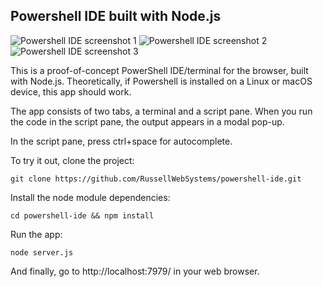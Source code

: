 ## Powershell IDE built with Node.js
![Powershell IDE screenshot 1](https://raw.githubusercontent.com/RussellWebSystems/powershell-ide/master/images/pside1.png "Powershell IDE editor with autocomplete")
![Powershell IDE screenshot 2](https://raw.githubusercontent.com/RussellWebSystems/powershell-ide/master/images/pside2.png "Powershell IDE script editor results")
![Powershell IDE screenshot 3](https://raw.githubusercontent.com/RussellWebSystems/powershell-ide/master/images/pside2.png "Powershell IDE terminal")

This is a proof-of-concept PowerShell IDE/terminal for the browser, built with Node.js. Theoretically, if Powershell is installed on a Linux or macOS device, this app should work.

The app consists of two tabs, a terminal and a script pane. When you run the code in the script pane, the output appears in a modal pop-up.

In the script pane, press ctrl+space for autocomplete.

To try it out, clone the project:

`git clone https://github.com/RussellWebSystems/powershell-ide.git`

Install the node module dependencies:
	
`cd powershell-ide && npm install`

Run the app:

`node server.js`

And finally, go to http://localhost:7979/ in your web browser.
